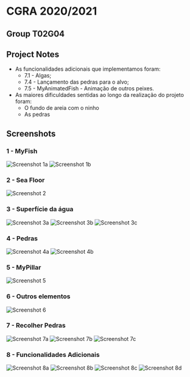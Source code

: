 # CGRA 2020/2021

## Group T02G04

## Project Notes


- As funcionalidades adicionais que implementamos foram:
  - 7.1 - Algas;
  - 7.4 - Lançamento das pedras para o alvo;
  - 7.5 - MyAnimatedFish - Animação de outros peixes.
- As maiores dificuldades sentidas ao longo da realização do projeto foram:
  - O fundo de areia com o ninho
  - As pedras


## Screenshots


### 1 - MyFish

![Screenshot 1a](screenshots/proj-t2-g04-1a.png)
![Screenshot 1b](screenshots/proj-t2-g04-1b.png)

### 2 - Sea Floor

![Screenshot 2](screenshots/proj-t2-g04-2.png)

### 3 - Superfície da água

![Screenshot 3a](screenshots/proj-t2-g04-3a.png)
![Screenshot 3b](screenshots/proj-t2-g04-3b.png)
![Screenshot 3c](screenshots/proj-t2-g04-3c.png)

### 4 - Pedras

![Screenshot 4a](screenshots/proj-t2-g04-4a.png)
![Screenshot 4b](screenshots/proj-t2-g04-4b.png)

### 5 - MyPillar

![Screenshot 5](screenshots/proj-t2-g04-5.png)

### 6 - Outros elementos

![Screenshot 6](screenshots/proj-t2-g04-6.png)

### 7 - Recolher Pedras

![Screenshot 7a](screenshots/proj-t2-g04-7a.png)
![Screenshot 7b](screenshots/proj-t2-g04-7b.png)
![Screenshot 7c](screenshots/proj-t2-g04-7c.png)

### 8 - Funcionalidades Adicionais

![Screenshot 8a](screenshots/proj-t2-g04-8a.png)
![Screenshot 8b](screenshots/proj-t2-g04-8b.png)
![Screenshot 8c](screenshots/proj-t2-g04-8c.png)
![Screenshot 8d](screenshots/proj-t2-g04-dc.png)

